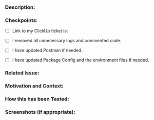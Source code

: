 ### Description:
<!--- Describe your changes in detail -->


### Checkpoints:
- [ ] Link to my ClickUp ticket is: 
- [ ] I removed all unnecessary logs and commented code.
- [ ] I have updated Postman if needed .
- [ ] I have updated Package Config and the environment files if needed.


### Related Issue:
<!--- This project only accepts pull requests related to open issues -->
<!--- If suggesting a new feature or change, please discuss it in an issue first -->
<!--- If fixing a bug, there should be an issue describing it with steps to reproduce -->
<!--- Please link to the issue here: -->
 

### Motivation and Context:
<!--- Why is this change required? What problem does it solve? -->
<!--- If it fixes an open issue, please link to the issue here. -->

 
### How this has been Tested:
<!--- Please describe in detail how you tested your changes. -->
<!--- Include details of your testing environment, and the tests you ran to -->
<!--- see how your change affects other areas of the code, etc. -->

 
### Screenshots (if appropriate):
